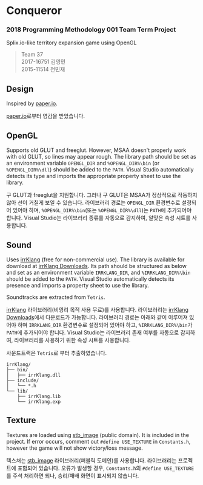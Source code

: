 # Conqueror

### 2018 Programming Methodology 001 Team Term Project

Splix.io-like territory expansion game using OpenGL

> Team 37<br>
2017-16751 김영민<br>
2015-11514 전민재


## Design

Inspired by [paper.io](http://paper-io.com).

[paper.io](http://paper-io.com)로부터 영감을 받았습니다.


## OpenGL

Supports old GLUT and freeglut. However, MSAA doesn't properly work with old GLUT, so lines may appear rough. The library path should be set as an environment variable `OPENGL_DIR` and `%OPENGL_DIR%\bin` (or `%OPENGL_DIR%\dll`) should be added to the `PATH`. Visual Studio automatically detects its type and imports the appropriate property sheet to use the library.

구 GLUT과 freeglut을 지원합니다. 그러나 구 GLUT은 MSAA가 정상적으로 작동하지 않아 선이 거칠게 보일 수 있습니다. 라이브러리 경로는 `OPENGL_DIR` 환경변수로 설정되어 있어야 하며, `%OPENGL_DIR%\bin`(또는 `%OPENGL_DIR%\dll`)는 `PATH`에 추가되어야 합니다. Visual Studio는 라이브러리 종류를 자동으로 감지하여, 알맞은 속성 시트를 사용합니다.


## Sound

Uses [irrKlang](https://www.ambiera.com/irrklang/) (free for non-commercial use). The library is available for download at [irrKlang Downloads](https://www.ambiera.com/irrklang/downloads.html). Its path should be structured as below and set as an environment variable `IRRKLANG_DIR`, and `%IRRKLANG_DIR%\bin` should be added to the `PATH`. Visual Studio automatically detects its presence and imports a property sheet to use the library.

Soundtracks are extracted from `Tetris`.

[irrKlang](https://www.ambiera.com/irrklang/) 라이브러리(비영리 목적 사용 무료)를 사용합니다. 라이브러리는 [irrKlang Downloads](https://www.ambiera.com/irrklang/downloads.html)에서 다운로드가 가능합니다. 라이브러리 경로는 아래와 같이 이루어져 있어야 하며 `IRRKLANG_DIR` 환경변수로 설정되어 있어야 하고, `%IRRKLANG_DIR%\bin`가 `PATH`에 추가되어야 합니다. Visual Studio는 라이브러리 존재 여부를 자동으로 감지하여, 라이브러리를 사용하기 위한 속성 시트를 사용합니다.

사운드트랙은 `Tetris`로 부터 추출하였습니다.

```
irrKlang/
├── bin/
│   ├── irrKlang.dll
├── include/
│   └── *.h
└── lib/
    ├── irrKlang.lib
    └── irrKlang.exp
```


## Texture

Textures are loaded using [stb_image](https://github.com/nothings/stb) (public domain). It is included in the project. If error occurs, comment out `#define USE_TEXTURE` in `Constants.h`, however the game will not show victory/loss message.

텍스쳐는 [stb_image](https://github.com/nothings/stb) 라이브러리(퍼블릭 도메인)를 사용합니다. 라이브러리는 프로젝트에 포함되어 있습니다. 오류가 발생할 경우, `Constants.h`의 `#define USE_TEXTURE`를 주석 처리하면 되나, 승리/패배 화면이 표시되지 않습니다.
